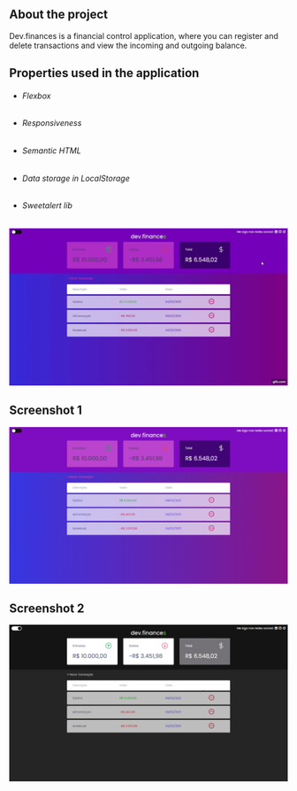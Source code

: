 <h2>About the project</h2>

Dev.finances is a financial control application, where you can register and delete transactions and view the incoming and outgoing balance.

## Properties used in the application

- ###### Flexbox

- ###### Responsiveness

- ###### Semantic HTML

- <h6>Data storage in LocalStorage</h6>

- <h6>Sweetalert lib</h6>

  

![gif](./README-images/toggle-theme.gif)

<h2>Screenshot 1</h2>

<div align="center">
    <img src="./README-images/screenshot-1.png" />
</div>

<h2>Screenshot 2</h2>

<div align="center">
    <img src="./README-images/screenshot-2.png" />
</div>
